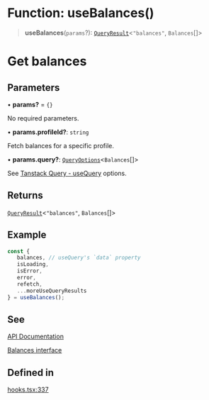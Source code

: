 # Function: useBalances()

> **useBalances**(`params`?): [`QueryResult`](/docs/SDK%20React%20Provider/type-aliases/QueryResult.md)\<`"balances"`, `Balances`[]\>

# Get balances

## Parameters

• **params?** = `{}`

No required parameters.

• **params.profileId?**: `string`

Fetch balances for a specific profile.

• **params.query?**: [`QueryOptions`](/docs/SDK%20React%20Provider/type-aliases/QueryOptions.md)\<`Balances`[]\>

See [Tanstack Query - useQuery](https://tanstack.com/query/latest/docs/framework/react/reference/useQuery) options.

## Returns

[`QueryResult`](/docs/SDK%20React%20Provider/type-aliases/QueryResult.md)\<`"balances"`, `Balances`[]\>

## Example

```ts
const {
   balances, // useQuery's `data` property
   isLoading,
   isError,
   error,
   refetch,
   ...moreUseQueryResults
} = useBalances();
```

## See

[API Documentation](https://monerium.dev/api-docs#operation/profile-balances)

[Balances interface](/docs/SDK/interfaces/Balances.md)

## Defined in

[hooks.tsx:337](https://github.com/monerium/js-monorepo/blob/bdb556f177407a98459f8edb039e31cf37d07d7a/packages/sdk-react-provider/src/lib/hooks.tsx#L337)
